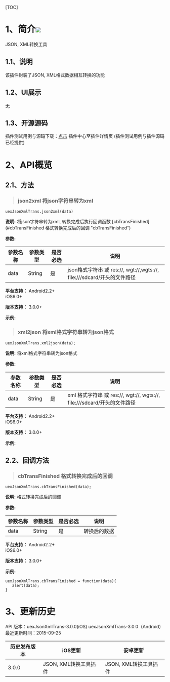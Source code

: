 [TOC]
# 1、简介[![](http://appcan-download.oss-cn-beijing.aliyuncs.com/%E5%85%AC%E6%B5%8B%2Fgf.png)]()
JSON, XML转换工具
   
## 1.1、说明
该插件封装了JSON, XML格式数据相互转换的功能

## 1.2、UI展示
无
## 1.3、开源源码
插件测试用例与源码下载：[点击](xxxx ) 插件中心至插件详情页 (插件测试用例与插件源码已经提供)

# 2、API概览

## 2.1、方法

> ### json2xml 将json字符串转为xml

`uexJsonXmlTrans.json2xml(data)`

**说明:**
将json字符串转为xml, 转换完成后执行回调函数 [cbTransFinished](#cbTransFinished 格式转换完成后的回调 "cbTransFinished")

**参数:**

|  参数名称 | 参数类型  | 是否必选  |  说明 |
| ------------ | ------------ | ------------ | ------------ |
| data | String | 是 | json格式字符串 或 res://, wgt://,wgts://, file:///sdcard/开头的文件路径 |

**平台支持：**
Android2.2+  
iOS6.0+

**版本支持：**
3.0.0+

**示例:**



> ### xml2json 将xml格式字符串转为json格式

`uexJsonXmlTrans.xml2json(data);`

**说明:**
将xml格式字符串转为json格式

**参数:**

|  参数名称 | 参数类型  | 是否必选  |  说明 |
| ------------ | ------------ | ------------ | ------------ |
| data | String | 是 |xml 格式字符串 或 res://, wgt://, wgts://, file:///sdcard/开头的文件路径|


**平台支持：**
Android2.2+  
iOS6.0+

**版本支持：**
3.0.0+

**示例:**


## 2.2、回调方法

> ### cbTransFinished 格式转换完成后的回调

`uexJsonXmlTrans.cbTransFinished(data);`

**说明:**
格式转换完成后的回调

**参数:**

|  参数名称 | 参数类型  | 是否必选  |  说明 |
| ------------ | ------------ | ------------ | ------------ |
| data | String | 是 | 转换后的数据 |

**平台支持：**
Android2.2+  
iOS6.0+

**版本支持：**
3.0.0+

**示例:**

```
uexJsonXmlTrans.cbTransFinished = function(data){
   alert(data);
}
```

# 3、更新历史
API 版本：uexJsonXmlTrans-3.0.0(iOS) uexJsonXmlTrans-3.0.0（Android）
最近更新时间：2015-09-25

|  历史发布版本 | iOS更新  | 安卓更新  |
| ------------ | ------------ | ------------ 
| 3.0.0  |  JSON, XML转换工具插件 | JSON, XML转换工具插件|
